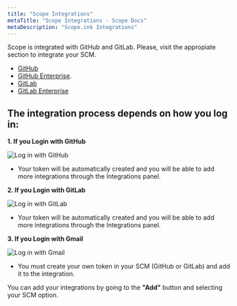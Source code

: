 ```yaml
---
title: "Scope Integrations"
metaTitle: "Scope Integrations - Scope Docs"
metaDescription: "Scope.ink Integrations"
--- 
```


Scope is integrated with GitHub and GitLab. Please, visit the appropiate section to integrate your SCM.

- [GitHub](https://docs.scope.ink/integrations/1-github)
- [GitHub Enterprise](https://docs.scope.ink/integrations/2-github-enterprise).
- [GitLab](https://docs.scope.ink/integrations/3-gitlab)
- [GitLab Enterprise](https://docs.scope.ink/integrations/4-gitlab-enterprise)

## The integration process depends on how you log in:

**1. If you Login with GitHub**

![Log in with GitHub](https://user-images.githubusercontent.com/48650098/81928153-1e805e00-95e5-11ea-9486-650a9c07e2ee.png)

- Your token will be automatically created and you will be able to add more integrations through the Integrations panel.

**2. If you Login with GitLab**

![Log in with GitLab](https://user-images.githubusercontent.com/48650098/81928184-293af300-95e5-11ea-85ee-af73c4617002.png)

- Your token will be automatically created and you will be able to add more integrations through the Integrations panel.

**3. If you Login with Gmail**

![Log in with Gmail](https://user-images.githubusercontent.com/48650098/81928213-322bc480-95e5-11ea-9127-b179c3925740.png)

- You must create your own token in your SCM (GitHub or GitLab) and add it to the integration.

You can add your integrations by going to the **"Add"** button and selecting your SCM option.